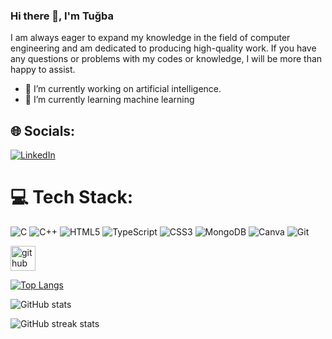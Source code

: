 ### Hi there 👋, I'm Tuğba
I am always eager to expand my knowledge in the field of computer engineering and am dedicated to producing high-quality work. If you have any questions or problems with my codes or knowledge, I will be more than happy to assist.

- 🔭 I’m currently working on artificial intelligence. 
- 🌱 I’m currently learning machine learning


## 🌐 Socials:
[![LinkedIn](https://img.shields.io/badge/LinkedIn-%230077B5.svg?logo=linkedin&logoColor=white)](https://linkedin.com/in/https://www.linkedin.com/in/tu%C4%9Fba-kablan-a533531a7/) 

# 💻 Tech Stack:
![C](https://img.shields.io/badge/c-%2300599C.svg?style=for-the-badge&logo=c&logoColor=white) ![C++](https://img.shields.io/badge/c++-%2300599C.svg?style=for-the-badge&logo=c%2B%2B&logoColor=white) ![HTML5](https://img.shields.io/badge/html5-%23E34F26.svg?style=for-the-badge&logo=html5&logoColor=white) ![TypeScript](https://img.shields.io/badge/typescript-%23007ACC.svg?style=for-the-badge&logo=typescript&logoColor=white) ![CSS3](https://img.shields.io/badge/css3-%231572B6.svg?style=for-the-badge&logo=css3&logoColor=white) ![MongoDB](https://img.shields.io/badge/MongoDB-%234ea94b.svg?style=for-the-badge&logo=mongodb&logoColor=white) ![Canva](https://img.shields.io/badge/Canva-%2300C4CC.svg?style=for-the-badge&logo=Canva&logoColor=white) ![Git](https://img.shields.io/badge/git-%23F05033.svg?style=for-the-badge&logo=git&logoColor=white)

[<img src='https://cdn.jsdelivr.net/npm/simple-icons@3.0.1/icons/github.svg' alt='github' height='40'>](https://github.com/tugbakablan)  

[![Top Langs](https://github-readme-stats.vercel.app/api/top-langs/?username=tugbakablan)](https://github.com/anuraghazra/github-readme-stats)

![GitHub stats](https://github-readme-stats.vercel.app/api?username=tugbakablan&show_icons=true&count_private=true)  

![GitHub streak stats](https://streak-stats.demolab.com/?user=tugbakablan)  

